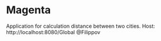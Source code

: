 # Magenta
Application for calculation distance between two cities.
Host: http://localhost:8080/Global
@Filippov

